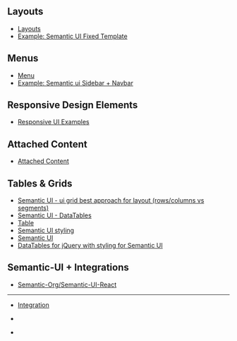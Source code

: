 
## Layouts 

* [Layouts ](https://semantic-ui.com/usage/layout.html)
* [Example: Semantic UI Fixed Template](https://semantic-ui.com/examples/fixed.html)

## Menus

* [Menu](https://semantic-ui.com/collections/menu.html)
* [Example: Semantic ui Sidebar + Navbar](https://codepen.io/telatkaya/pen/dpPNWd)

## Responsive Design Elements

* [Responsive UI Examples](https://semantic-ui.com/examples/responsive.html)


## Attached Content

* [Attached Content](https://semantic-ui.com/examples/attached.html)


## Tables & Grids

* [Semantic UI - ui grid best approach for layout (rows/columns vs segments)](https://stackoverflow.com/questions/29581359/semantic-ui-ui-grid-best-approach-for-layout-rows-columns-vs-segments)
* [Semantic UI - DataTables](https://datatables.net/examples/styling/semanticui)
* [Table](https://semantic-ui.com/collections/table.html)
* [Semantic UI styling](https://datatables.net/extensions/buttons/examples/styling/semanticui.html)
* [Semantic UI](https://editor.datatables.net/examples/styling/semanticui)
* [DataTables for jQuery with styling for Semantic UI](https://github.com/DataTables/Dist-DataTables-SemanticUI)


## Semantic-UI + Integrations

* [Semantic-Org/Semantic-UI-React](https://github.com/Semantic-Org/Semantic-UI-React)

---

* [Integration](https://github.com/Semantic-Org/Semantic-UI/wiki/Integration)

* []()

* []()

